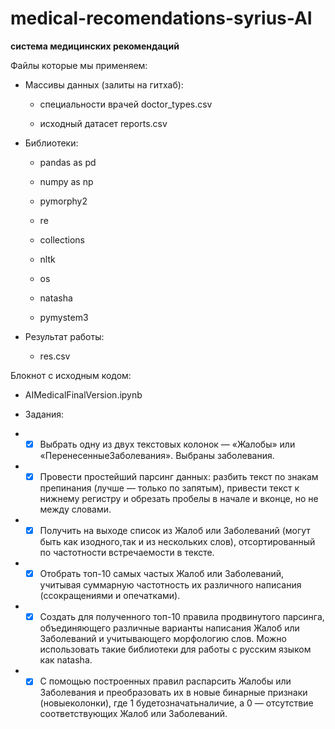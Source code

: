 # medical-recomendations-syrius-AI
**система медицинских рекомендаций**

Файлы которые мы применяем:

- Массивы данных (залиты на гитхаб):
  - специальности врачей doctor_types.csv

  - исходный датасет reports.csv

- Библиотеки:

  - pandas as pd

  - numpy as np

  - pymorphy2

  - re

  - collections

  - nltk

  - os

  - natasha

  - pymystem3

- Результат работы:
  - res.csv

Блокнот с исходным кодом:

- AIMedicalFinalVersion.ipynb

- Задания:
- - [x] Выбрать одну из двух текстовых колонок — «Жалобы» или «ПеренесенныеЗаболевания». Выбраны заболевания.
- - [x] Провести простейший парсинг данных: разбить текст по знакам препинания (лучше — только по запятым), привести текст к нижнему регистру и обрезать пробелы в начале и вконце, но не между словами.
- - [x] Получить на выходе список из Жалоб или Заболеваний (могут быть как изодного,так и из нескольких слов), отсортированный по частотности встречаемости в тексте.
- - [x] Отобрать топ-10 самых частых Жалоб или Заболеваний, учитывая суммарную частотность их различного написания (ссокращениями и опечатками).
- - [x] Создать для полученного топ-10 правила продвинутого парсинга, объединяющего различные варианты написания Жалоб или Заболеваний и учитывающего морфологию слов. Можно использовать такие библиотеки для работы с русским языком как natasha.
- - [x] С помощью построенных правил распарсить Жалобы или Заболевания и преобразовать их в новые бинарные признаки (новыеколонки), где 1 будетозначатьналичие, а 0 — отсутствие соответствующих Жалоб или Заболеваний.
